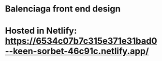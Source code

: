 # Balenciaga front end design
#  Hosted in Netlify: https://6534c07b7c315e371e31bad0--keen-sorbet-46c91c.netlify.app/